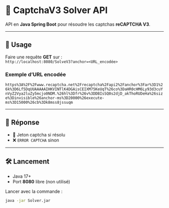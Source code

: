# 🔐 CaptchaV3 Solver API

API en **Java Spring Boot** pour résoudre les captchas **reCAPTCHA V3**.

---

## 🚀 Usage

Faire une requête **GET** sur :  
`http://localhost:8080/SolveV3?anchor=<URL_encodée>`

### Exemple d’URL encodée  
`https%3A%2F%2Fwww.recaptcha.net%2Frecaptcha%2Fapi2%2Fanchor%3Far%3D1%26k%3D6Lf5DqUUAAAAAIHKVINTlK4DGAisCEIXM75KeUqT%26co%3DaHR0cHM6Ly93d3cuYnVyZ2Vya2luZy5mcjo0NDM.%26hl%3Dfr%26v%3DDBIsSQ0s2djD_akThoRUDeHa%26size%3Dinvisible%26anchor-ms%3D20000%26execute-ms%3D15000%26cb%3Dk8mss8jssuqm`

---

## 🎯 Réponse

- 🔑 Jeton captcha si résolu  
- ❌ `ERROR CAPTCHA` sinon

---

## 🛠️ Lancement

- Java 17+  
- Port **8080** libre (non utilisé)

Lancer avec la commande :  
```bash
java -jar Solver.jar
